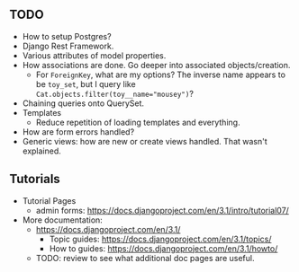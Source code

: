 ## TODO

* How to setup Postgres?
* Django Rest Framework.
* Various attributes of model properties.
* How associations are done. Go deeper into associated objects/creation.
  * For `ForeignKey`, what are my options? The inverse name appears to be `toy_set`, but I query like `Cat.objects.filter(toy__name="mousey")`?
* Chaining queries onto QuerySet.
* Templates
  * Reduce repetition of loading templates and everything.
* How are form errors handled?
* Generic views: how are new or create views handled. That wasn't
  explained.

## Tutorials

* Tutorial Pages
  * admin forms: https://docs.djangoproject.com/en/3.1/intro/tutorial07/
* More documentation:
  * https://docs.djangoproject.com/en/3.1/
    * Topic guides: https://docs.djangoproject.com/en/3.1/topics/
    * How to guides: https://docs.djangoproject.com/en/3.1/howto/
  * TODO: review to see what additional doc pages are useful.
